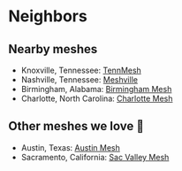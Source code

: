 # Neighbors

## Nearby meshes

- Knoxville, Tennessee: [TennMesh](https://www.thecommschannel.com/tennmesh/index.html)
- Nashville, Tennessee: [Meshville](https://meshville.org/)
- Birmingham, Alabama: [Birmingham Mesh](https://birminghammesh.org/)
- Charlotte, North Carolina: [Charlotte Mesh](https://charlottemesh.org/)

## Other meshes we love 💚

- Austin, Texas: [Austin Mesh](https://www.austinmesh.org/)
- Sacramento, California: [Sac Valley Mesh](https://www.sacvalleymesh.com/)
